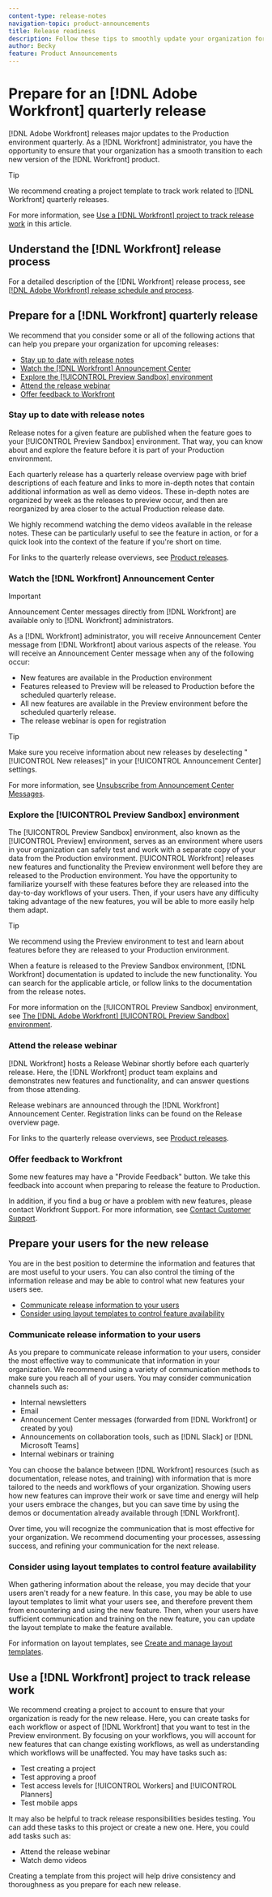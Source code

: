 ```yaml
---
content-type: release-notes
navigation-topic: product-announcements
title: Release readiness
description: Follow these tips to smoothly update your organization for each new Workfront release.
author: Becky
feature: Product Announcements
---
```

# Prepare for an [!DNL Adobe Workfront] quarterly release

[!DNL Adobe Workfront] releases major updates to the Production environment quarterly. As a [!DNL Workfront] administrator, you have the opportunity to ensure that your organization has a smooth transition to each new version of the [!DNL Workfront] product. 

>[!TIP]
>
>We recommend creating a project template to track work related to [!DNL Workfront] quarterly releases.
>
>For more information, see [Use a [!DNL Workfront] project to track release work](#use-a-workfront-project-to-track-release-work) in this article.

## Understand the [!DNL Workfront] release process

For a detailed description of the [!DNL Workfront] release process, see [[!DNL Adobe Workfront] release schedule and process](workfront-release-schedule.md).

## Prepare for a [!DNL Workfront] quarterly release

We recommend that you consider some or all of the following actions that can help you prepare your organization for upcoming releases:

* [Stay up to date with release notes](#stay-up-to-date-with-release-notes)
* [Watch the [!DNL Workfront] Announcement Center](#watch-the-workfront-announcement-center)
* [Explore the [!UICONTROL Preview Sandbox] environment](#explore-the-preview-sandbox-environment)
* [Attend the release webinar](#attend-the-release-webinar)
* [Offer feedback to Workfront](#offer-feedback-to-workfront)

### Stay up to date with release notes

Release notes for a given feature are published when the feature goes to your [!UICONTROL Preview Sandbox] environment. That way, you can know about and explore the feature before it is part of your Production environment.

Each quarterly release has a quarterly release overview page with brief descriptions of each feature and links to more in-depth notes that contain additional information as well as demo videos. These in-depth notes are organized by week as the releases to preview occur, and then are reorganized by area closer to the actual Production release date. 

We highly recommend watching the demo videos available in the release notes. These can be particularly useful to see the feature in action, or for a quick look into the context of the feature if you're short on time.

For links to the quarterly release overviews, see [Product releases](product-releases.md).

### Watch the [!DNL Workfront] Announcement Center

>[!IMPORTANT]
>
>Announcement Center messages directly from [!DNL Workfront] are available only to [!DNL Workfront] administrators.

As a [!DNL Workfront] administrator, you will receive Announcement Center message from [!DNL Workfront] about various aspects of the release. You will receive an Announcement Center message when any of the following occur:

* New features are available in the Production environment
* Features released to Preview will be released to Production before the scheduled quarterly release.
* All new features are available in the Preview environment before the scheduled quarterly release.
* The release webinar is open for registration

>[!TIP]
>
>Make sure you receive information about new releases by deselecting "[!UICONTROL New releases]" in your [!UICONTROL Announcement Center] settings. 
>
>For more information, see [Unsubscribe from Announcement Center Messages](../announcements/unsubscribe-from-ac-messages.md).


### Explore the [!UICONTROL Preview Sandbox] environment

The [!UICONTROL Preview Sandbox] environment, also known as the [!UICONTROL Preview] environment, serves as an environment where users in your organization can safely test and work with a separate copy of your data from the Production environment. [!UICONTROL Workfront] releases new features and functionality the Preview environment well before they are released to the Production environment. You have the opportunity to familiarize yourself with these features before they are released into the day-to-day workflows of your users. Then, if your users have any difficulty taking advantage of the new features, you will be able to more easily help them adapt. 

>[!TIP]
>
>We recommend using the Preview environment to test and learn about features before they are released to your Production environment.

When a feature is released to the Preview Sandbox environment, [!DNL Workfront] documentation is updated to include the new functionality. You can search for the applicable article, or follow links to the documentation from the release notes.

For more information on the [!UICONTROL Preview Sandbox] environment, see [The [!DNL Adobe Workfront] [!UICONTROL Preview Sandbox] environment](../../administration-and-setup/set-up-workfront/workfront-testing-environments/wf-preview-sandbox-environment.md).

### Attend the release webinar

[!DNL Workfront] hosts a Release Webinar shortly before each quarterly release. Here, the [!DNL Workfront] product team explains and demonstrates new features and functionality, and can answer questions from those attending.

Release webinars are announced through the [!DNL Workfront] Announcement Center. Registration links can be found on the Release overview page.

For links to the quarterly release overviews, see [Product releases](product-releases.md).

### Offer feedback to Workfront

Some new features may have a "Provide Feedback" button. We take this feedback into account when preparing to release the feature to Production.

In addition, if you find a bug or have a problem with new features, please contact Workfront Support. For more information, see [Contact Customer Support](../../workfront-basics/tips-tricks-and-troubleshooting/contact-customer-support.md).



## Prepare your users for the new release

You are in the best position to determine the information and features that are most useful to your users. You can also control the timing of the information release and may be able to control what new features your users see.

* [Communicate release information to your users](#communicate-release-information-to-your-users)
* [Consider using layout templates to control feature availability](#consider-using-layout-templates-to-control-feature-availability)

### Communicate release information to your users

As you prepare to communicate release information to your users, consider the most effective way to communicate that information in your organization. We recommend using a variety of communication methods to make sure you reach all of your users. You may consider communication channels such as:

* Internal newsletters 
* Email
* Announcement Center messages (forwarded from [!DNL Workfront] or created by you)
* Announcements on collaboration tools, such as [!DNL Slack] or [!DNL Microsoft Teams]
* Internal webinars or training

You can choose the balance between [!DNL Workfront] resources (such as documentation, release notes, and training) with information that is more tailored to the needs and workflows of your organization. Showing users how new features can improve their work or save time and energy will help your users embrace the changes, but you can save time by using the demos or documentation already available through [!DNL Workfront].

Over time, you will recognize the communication that is most effective for your organization. We recommend documenting your processes, assessing success, and refining your communication for the next release.

### Consider using layout templates to control feature availability

When gathering information about the release, you may decide that your users aren't ready for a new feature. In this case, you may be able to use layout templates to limit what your users see, and therefore prevent them from encountering and using the new feature. Then, when your users have sufficient communication and training on the new feature, you can update the layout template to make the feature available.

For information on layout templates, see [Create and manage layout templates](../../administration-and-setup/customize-workfront/use-layout-templates/create-and-manage-layout-templates.md).

## Use a [!DNL Workfront] project to track release work

We recommend creating a project to account to ensure that your organization is ready for the new release. Here, you can create tasks for each workflow or aspect of [!DNL Workfront] that you want to test in the Preview environment. By focusing on your workflows, you will account for new features that can change existing workflows, as well as understanding which workflows will be unaffected. You may have tasks such as:

* Test creating a project
* Test approving a proof
* Test access levels for [!UICONTROL Workers] and [!UICONTROL Planners]
* Test mobile apps

It may also be helpful to track release responsibilities besides testing. You can add these tasks to this project or create a new one. Here, you could add tasks such as:

* Attend the release webinar
* Watch demo videos

Creating a template from this project will help drive consistency and thoroughness as you prepare for each new release.
